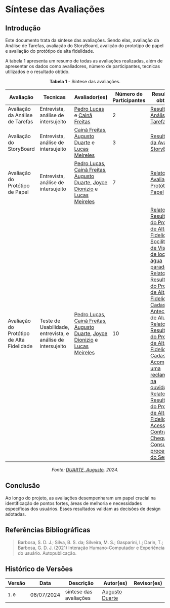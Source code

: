 # Síntese das Avaliações 

## Introdução

Este documento trata da síntese das avaliações. Sendo elas, avaliação da Análise de Tarefas, avaliação do StoryBoard, avalição do prototipo de papel e avaliação do protótipo de alta fidelidade. 

A tabela 1 apresenta um resumo de todas as avaliações realizadas, além de apresentar os dados como avaliadores, número de participantes, tecnicas utilizados e o resultado obtido.

<center>

**Tabela 1** - Síntese das avaliações.

| Avaliação                                 | Tecnicas               | Avaliador(es)                          | Número de Participantes | Resultados obtidos                                                                                                                                        |
| ----------------------------------------- | -------------------- | -------------------------------------- | ----------------------- | ------------------------------------------------------------------------------------------------------------------------------------------------- |
| Avaliação da Análise de Tarefas           | Entrevista, análise de intersujeito           | [Pedro Lucas](https://github.com/lucasdray) e [Cainã Freitas](https://github.com/freitasc)         |        2             |        [Resultado Análise de Tarefas](https://interacao-humano-computador.github.io/2024.1-Prefeitura-Lagoa-da-Prata/design/Nivel_1/analise_tarefas/relatoresultado_tarefas/)           |
| Avaliação do StoryBoard                   | Entrevista, análise de intersujeito           |  [Cainã Freitas](https://github.com/freitasc), [Augusto Duarte](https://github.com/Augcamp) e [Lucas Meireles](https://github.com/Katuner)                          | 3                       | [Resultado da Avaliação StoryBoard](https://interacao-humano-computador.github.io/2024.1-Prefeitura-Lagoa-da-Prata/design/Nivel_1/storyboard/relato_resultados_storyboard/) |
| Avaliação do Protótipo de Papel           | Entrevista, análise de intersujeito           |  [Pedro Lucas](https://github.com/lucasdray), [Cainã Freitas](https://github.com/freitasc), [Augusto Duarte](https://github.com/Augcamp), [Joyce Dionizio](https://github.com/joycejdm) e [Lucas Meireles](https://github.com/Katuner)| 7                       | [Relato Avaliação do Protótipo de Papel](https://interacao-humano-computador.github.io/2024.1-Prefeitura-Lagoa-da-Prata/design/Nivel_2/prototipo_papel/relato_resultados/)      |
| Avaliação do Protótipo de Alta Fidelidade | Teste de Usabilidade, entrevista, e análise de intersujeito |   [Pedro Lucas](https://github.com/lucasdray), [Cainã Freitas](https://github.com/freitasc), [Augusto Duarte](https://github.com/Augcamp), [Joyce Dionizio](https://github.com/joycejdm) e [Lucas Meireles](https://github.com/Katuner)       | 10                       | [Relato dos Resultados do Protótipo de Alta Fidelidade - Socilitação de Vistoria de local com água parada](https://interacao-humano-computador.github.io/2024.1-Prefeitura-Lagoa-da-Prata/design/Nivel_3/relato_resultados_dourado/), [Relato dos Resultados do Protótipo de Alta Fidelidade - Cadastro Antecipado de Aluno](https://interacao-humano-computador.github.io/2024.1-Prefeitura-Lagoa-da-Prata/design/Nivel_3/relato_resultados_joyce/), [Relato dos Resultados do Protótipo de Alta Fidelidade - Cadastrar e Acompanhar uma reclamação na ouvidoria](https://interacao-humano-computador.github.io/2024.1-Prefeitura-Lagoa-da-Prata/design/Nivel_3/relato_resultados_caina/), [Relato dos Resultados do Protótipo de Alta Fidelidade - Acessar Contra Cheque e Consultar processos do Servidor](https://interacao-humano-computador.github.io/2024.1-Prefeitura-Lagoa-da-Prata/design/Nivel_3/relato_resultados_meireles/)      |

*Fonte: [DUARTE, Augusto](https://github.com/Augcamp). 2024.*


</center>


## Conclusão 

Ao longo do projeto, as avaliações desempenharam um papel crucial na identificação de pontos fortes, áreas de melhoria e necessidades específicas dos usuários. Esses resultados validam as decisões de design adotadas. 



## Referências Bibliográficas

> Barbosa, S. D. J.; Silva, B. S. da; Silveira, M. S.; Gasparini, I.; Darin, T.; Barbosa, G. D. J. (2021) Interação Humano-Computador e Experiência do usuário. Autopublicação.

## Histórico de Versões

| Versão | Data       | Descrição            | Autor(es)                                                                                           | Revisor(es)                                    |
| ------ | ---------- | -------------------- | --------------------------------------------------------------------------------------------------- | ---------------------------------------------- |
| `1.0`  | 08/07/2024 | sintese das avaliações | [Augusto Duarte](https://github.com/Augcamp) |  |
